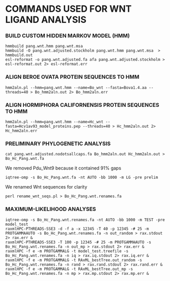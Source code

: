 # COMMANDS USED FOR WNT LIGAND ANALYSIS

### BUILD CUSTOM HIDDEN MARKOV MODEL (HMM)
```
hmmbuild pang.wnt.hmm pang.wnt.msa
hmmbuild -O pang.wnt.adjusted.stockholm pang.wnt.hmm pang.wnt.msa  > hmmbuild.out
esl-reformat -o pang.wnt.adjusted.fa afa pang.wnt.adjusted.stockholm > esl-reformat.out 2> esl-reformat.err
```

### ALIGN BEROE OVATA PROTEIN SEQUENCES TO HMM
```
hmm2aln.pl --hmm=pang.wnt.hmm --name=Bo_wnt --fasta=Bova1.4.aa --threads=40 > Bo_hmm2aln.out 2> Bo_hmm2aln.err
```

### ALIGN HORMIPHORA CALIFORNENSIS PROTEIN SEQUENCES TO HMM
```
hmm2aln.pl --hmm=pang.wnt.hmm --name=Hc_wnt --fasta=Hcv1av93_model_proteins.pep --threads=40 > Hc_hmm2aln.out 2> Hc_hmm2aln.err
```

### PRELIMINARY PHYLOGENETIC ANALYSIS
```
cat pang.wnt.adjusted.nodotsallcaps.fa Bo_hmm2aln.out Hc_hmm2aln.out > Bo_Hc_Pang.wnt.fa
```
We removed Pdu_Wnt9 because it contained 91% gaps

```
iqtree-omp -s Bo_Hc_Pang.wnt.fa -nt AUTO -bb 1000 -m LG -pre prelim
```

We renamed Wnt sequences for clarity
```
perl rename_wnt_seqs.pl > Bo_Hc_Pang.wnt.renames.fa
```

### MAXIMUM-LIKELIHOOD ANALYSES
```
iqtree-omp -s Bo_Hc_Pang.wnt.renames.fa -nt AUTO -bb 1000 -m TEST -pre model_test
raxmlHPC-PTHREADS-SSE3 -d -f a -x 12345 -T 40 -p 12345 -# 25 -m PROTGAMMAAUTO -s Bo_Hc_Pang.wnt.renames.fa -n out_random > rax.stdout 2> rax.err &
raxmlHPC-PTHREADS-SSE3 -T 100 -p 12345 -# 25 -m PROTGAMMAAUTO -s Bo_Hc_Pang.wnt.renames.fa -n out_mp > rax.stdout 2> rax.err &
raxmlHPC -f e -m PROTGAMMALG -t model_test.treefile -s Bo_Hc_Pang.wnt.renames.fa -n iq > rax.iq.stdout 2> rax.iq.err &
raxmlHPC -f e -m PROTGAMMALG -t RAxML_bestTree.out_random -s Bo_Hc_Pang.wnt.renames.fa -n rand > rax.rand.stdout 2> rax.rand.err &
raxmlHPC -f e -m PROTGAMMALG -t RAxML_bestTree.out_mp -s Bo_Hc_Pang.wnt.renames.fa -n mp > rax.mp.stdout 2> rax.mp.err &
```
